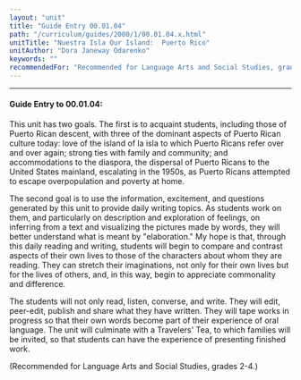 ```yaml
---
layout: "unit"
title: "Guide Entry 00.01.04"
path: "/curriculum/guides/2000/1/00.01.04.x.html"
unitTitle: "Nuestra Isla Our Island:  Puerto Rico"
unitAuthor: "Dora Janeway Odarenko"
keywords: ""
recommendedFor: "Recommended for Language Arts and Social Studies, grades 2-4."
---
```

<body>
<hr/>
 <h4>
  Guide Entry to 00.01.04:
 </h4>
 This unit has two goals.  The first is to acquaint students, including those of Puerto Rican descent, with three of the dominant aspects of Puerto Rican culture today:  love of the island of la isla to which Puerto Ricans refer over and over again; strong ties with family and community; and accommodations to the diaspora, the dispersal of Puerto Ricans to the United States mainland, escalating in the 1950s, as Puerto Ricans attempted to escape overpopulation and poverty at home.
 <p>
  The second goal is to use the information, excitement, and questions generated by this unit to provide daily writing topics.  As students work on them, and particularly on description and exploration of feelings, on inferring from a text and visualizing the pictures made by words, they will better understand what is meant by "elaboration."  My hope is that, through this daily reading and writing, students will begin to compare and contrast aspects of their own lives to those of the characters about whom they are reading.  They can stretch their imaginations, not only for their own lives but for the lives of others, and, in this way, begin to appreciate commonality and difference.
 </p>
 <p>
  The students will not only read, listen, converse, and write.  They will edit, peer-edit, publish and share what they have written.  They will tape works in progress so that their own words become part of their experience of oral language. The unit will culminate with a Travelers' Tea, to which families will be invited, so that students can have the experience of presenting finished work.
 </p>
 <p>
  (Recommended for Language Arts and Social Studies, grades 2-4.)
 </p>


</body>